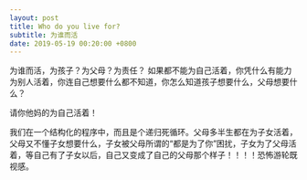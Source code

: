 ```yaml
---
layout: post
title: Who do you live for?
subtitle: 为谁而活
date: 2019-05-19 00:20:00 +0800
---
```

为谁而活，为孩子？为父母？为责任？
如果都不能为自己活着，你凭什么有能力为别人活着，你连自己想要什么都不知道，你怎么知道孩子想要什么，父母想要什么？

请你他妈的为自己活着！

我们在一个结构化的程序中，而且是个递归死循环。父母多半生都在为子女活着，父母又不懂子女想要什么，子女被父母所谓的“都是为了你”困扰，子女为了父母活着，等自己有了子女以后，自己又变成了自己的父母那个样子！！！！恐怖游轮既视感。